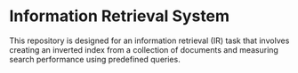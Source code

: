 # Information Retrieval System

This repository is designed for an information retrieval (IR) task that involves creating an inverted index from a collection of documents and measuring search performance using predefined queries.
